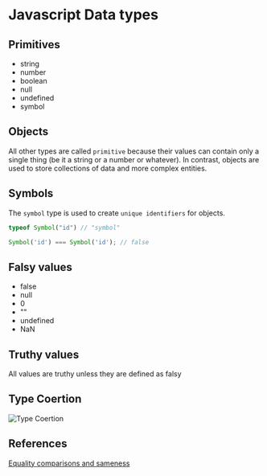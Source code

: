 # Javascript Data types

## Primitives
- string
- number
- boolean
- null
- undefined
- symbol

## Objects

All other types are called `primitive` because their values can contain only a single thing (be it a string or a number or whatever). In contrast, objects are used to store collections of data and more complex entities. 

## Symbols

The `symbol` type is used to create `unique identifiers` for objects. 

```javascript
typeof Symbol("id") // "symbol"

Symbol('id') === Symbol('id'); // false
```

## Falsy values
- false
- null
- 0
- ""
- undefined
- NaN

## Truthy values
All values are truthy unless they are defined as falsy


## Type Coertion

![Type Coertion](@/images/js/js-coercion.png)

## References

[Equality comparisons and sameness](https://developer.mozilla.org/en-US/docs/Web/JavaScript/Equality_comparisons_and_sameness)